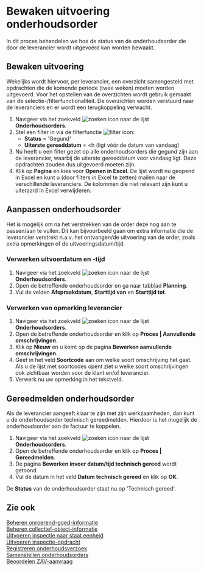 # Bewaken uitvoering onderhoudsorder

In dit proces behandelen we hoe de status van de onderhoudsorder die door de leverancier wordt uitgevoerd kan worden bewaakt. 

## Bewaken uitvoering 

Wekelijks wordt hiervoor, per leverancier, een overzicht samengesteld met opdrachten die de komende periode (twee weken) moeten worden uitgevoerd. Voor het opstellen van de overzichten wordt gebruik gemaakt van de selectie-/filterfunctionaliteit. De overzichten worden verstuurd naar de leveranciers en er wordt een terugkoppeling verwacht. 

1. Navigeer via het zoekveld ![zoeken icon](/assets/images/zoeken.png "zoeken icon") naar de lijst **Onderhoudsorders**. 
2. Stel een filter in via de filterfunctie ![filter icon](/assets/images/filter.png "filter icon"):
     - **Status** = 'Gegund'  
     - **Uiterste gereeddatum** = <h (ligt vóór de datum van vandaag)  
3. Nu heeft u een filter gezet op alle onderhoudsorders die gegund zijn aan de leverancier, waarbij de uiterste gereeddatum voor vandaag ligt. Deze opdrachten zouden dus uitgevoerd moeten zijn.  
4. Klik op **Pagina** en kies voor **Openen in Excel**. De lijst wordt nu geopend in Excel en kunt u (door filters in Excel te zetten) mailen naar de verschillende leveranciers. 
De kolommen die niet relevant zijn kunt u uiteraard in Excel verwijderen. 

## Aanpassen onderhoudsorder

Het is mogelijk om na het verstrekken van de order deze nog aan te passen/aan te vullen. Dit kan bijvoorbeeld gaan om extra informatie die de leverancier verstrekt n.a.v. het ontvangen/de uitvoering van de order, zoals extra opmerkingen of de uitvoeringsdatum/tijd. 

### Verwerken uitvoerdatum en -tijd

1. Navigeer via het zoekveld ![zoeken icon](/assets/images/zoeken.png "zoeken icon") naar de lijst **Onderhoudsorders**. 
2. Open de betreffende onderhoudsorder en ga naar tabblad **Planning**.
3. Vul de velden **Afspraakdatum**, **Starttijd van** en **Starttijd tot**.  

### Verwerken van opmerking leverancier

1. Navigeer via het zoekveld ![zoeken icon](/assets/images/zoeken.png "zoeken icon") naar de lijst **Onderhoudsorders**.
2. Open de betreffende onderhoudsorder en klik op **Proces | Aanvullende omschrijvingen**.
3. Klik op **Nieuw** en u komt op de pagina **Bewerken aanvullende omschrijvingen**.
4. Geef in het veld **Soortcode** aan om welke soort omschrijving het gaat. Als u de lijst met soortcodes opent ziet u welke soort omschrijvingen ook zichtbaar worden voor de klant en/of leverancier.  
5. Verwerk nu uw opmerking in het tekstveld. 

## Gereedmelden onderhoudsorder

Als de leverancier aangeeft klaar te zijn met zijn werkzaamheden, dan kunt u de onderhoudsorder technisch gereedmelden. Hierdoor is het mogelijk de onderhoudsorder aan de factuur te koppelen.

1. Navigeer via het zoekveld ![zoeken icon](/assets/images/zoeken.png "zoeken icon") naar de lijst **Onderhoudsorders**.
2. Open de betreffende onderhoudsorder en klik op **Proces | Gereedmelden**. 
3. De pagina **Bewerken invoer datum/tijd technisch gereed** wordt getoond.  
4. Vul de datum in het veld **Datum technisch gereed** en klik op **OK**. 

De **Status** van de onderhoudsorder staat nu op 'Technisch gereed'. 

## Zie ook

[Beheren onroerend-goed-informatie](../beheren-onroerend-goed-informatie/)  
[Beheren collectief-object-informatie](../beheren-collectief-object-informatie/)  
[Uitvoeren inspectie naar staat eenheid](../uitvoeren-inspectie-naar-staat-eenheid/)  
[Uitvoeren inspectie-opdracht](../uitvoeren-inspectie-opdracht/)  
[Registreren onderhoudsverzoek](../registreren-onderhoudsverzoek/)  
[Samenstellen onderhoudsorders](../samenstellen-onderhoudsorders/)  
[Beoordelen ZAV-aanvraag](../beoordelen-zav-aanvraag/)  
